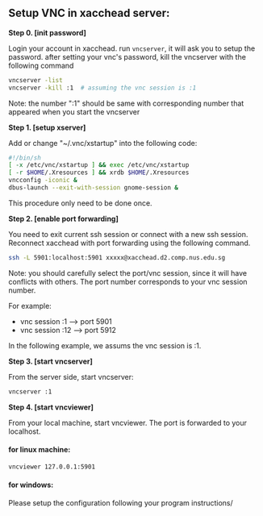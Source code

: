 ## Setup VNC in xacchead server:

__Step 0. [init password]__ 

Login your account in xacchead. run ```vncserver```, it will ask you to setup the password.
after setting your vnc's password, kill the vncserver with the following command

```bash
vncserver -list
vncserver -kill :1  # assuming the vnc session is :1
```

Note: the number ":1" should be same with corresponding number that appeared when you start the vncserver

__Step 1. [setup xserver]__ 

Add or change  "~/.vnc/xstartup" into the following code:

```bash
#!/bin/sh
[ -x /etc/vnc/xstartup ] && exec /etc/vnc/xstartup
[ -r $HOME/.Xresources ] && xrdb $HOME/.Xresources
vncconfig -iconic &
dbus-launch --exit-with-session gnome-session &
```

This procedure only need to be done once.

__Step 2. [enable port forwarding]__ 

You need to exit current ssh session or connect with a new ssh session. Reconnect xacchead with port forwarding using the following command. 
```bash
ssh -L 5901:localhost:5901 xxxxx@xacchead.d2.comp.nus.edu.sg
```

Note: you should carefully select the port/vnc session, since it will have conflicts with others.
The port number corresponds to your vnc session number.

For example:

* vnc session :1 --> port 5901
* vnc session :12 --> port 5912

In the following example, we assums the vnc session is :1.

__Step 3. [start vncserver]__ 

From the server side, start vncserver:

```bash
vncserver :1
```
__Step 4. [start vncviewer]__ 

From your local machine, start vncviewer. The port is forwarded to your localhost.

#### for linux machine:

```bash
vncviewer 127.0.0.1:5901
```

#### for windows:

Please setup the configuration following your program instructions/